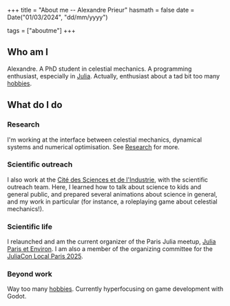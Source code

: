 +++
title = "About me -- Alexandre Prieur"
hasmath = false
date = Date("01/03/2024", "dd/mm/yyyy")

tags = ["aboutme"]
+++

## Who am I

Alexandre. A PhD student in celestial mechanics. A programming enthusiast, especially in [Julia](https://julialang.org). Actually, enthusiast about a tad bit too many [hobbies](/hobbies).

## What do I do

### Research
I'm working at the interface between celestial mechanics, dynamical systems and numerical optimisation. See [Research](/research) for more.

### Scientific outreach
I also work at the [Cité des Sciences et de l'Industrie](https://www.cite-sciences.fr/fr/accueil/), with the scientific outreach team. Here, I learned how to talk about science to kids and general public, and prepared several animations about science in general, and my work in particular (for instance, a roleplaying game about celestial mechanics!).

### Scientific life
I relaunched and am the current organizer of the Paris Julia meetup, [Julia Paris et Environ](https://www.meetup.com/fr-FR/julia-paris/). I am also a member of the organizing committee for the [JuliaCon Local Paris 2025](https://juliacon.org/local/paris2025/).

### Beyond work
Way too many [hobbies](/hobbies). Currently hyperfocusing on game development with Godot.